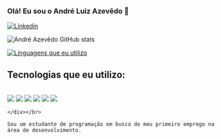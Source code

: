 ### Olá! Eu sou o André Luiz Azevêdo 👋



[![Linkedin](https://img.shields.io/badge/LinkedIn-0077B5?style=for-the-badge&logo=linkedin&logoColor=white)](https://www.linkedin.com/in/andreazevedoluiz/)


![ André Azevêdo GitHub stats](https://github-readme-stats.vercel.app/api?username=andreazevedoluiz&show_icons=true&theme=dracula)

[![Linguagens que eu utilizo](https://github-readme-stats.vercel.app/api/top-langs/?username=andreazevedoluiz&layout=compact)](https://github.com/anuraghazra/github-readme-stats)

## Tecnologias que eu utilizo:

<div style="display: inline_block"> <br/>
    <img aling = center src="https://img.shields.io/badge/HTML5-E34F26?style=for-the-badge&logo=html5&logoColor=white">
     <img aling = center src=https://img.shields.io/badge/CSS3-1572B6?style=for-the-badge&logo=css3&logoColor=white>
     <img aling = center src=https://img.shields.io/badge/JavaScript-323330?style=for-the-badge&logo=javascript&logoColor=F7DF1E>
     <img aling = center src=https://img.shields.io/badge/PHP-777BB4?style=for-the-badge&logo=php&logoColor=white>
    <img aling = center src= https://img.shields.io/badge/C-00599C?style=for-the-badge&logo=c&logoColor=white>
    <img aling = center src= https://img.shields.io/badge/C%23-239120?style=for-the-badge&logo=c-sharp&logoColor=white>
    
   
    
   

    
    </div></br>

    Sou um estudante de programação em busca do meu primeiro emprego na área de desenvolvimento.

